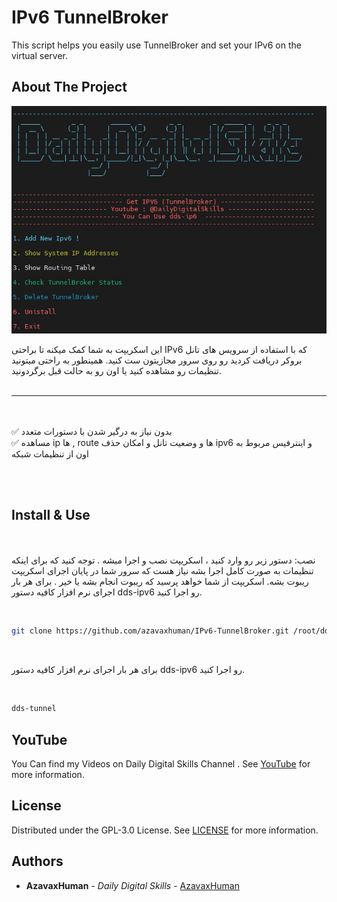 # IPv6 TunnelBroker
 This script helps you easily use TunnelBroker and set your IPv6 on the virtual server.


## About The Project
<p align="center">
  <a href="https://github.com/azavaxhuman/IPTABLE-Tunnel-multi-port">
    <img src="logo.JPG" alt="Logo"  >
  </a>
</p>

این اسکریپت به شما کمک میکنه تا براحتی IPv6 که با استفاده از سرویس های تانل بروکر دریافت کردید رو روی سرور مجازیتون ست کنید. همینطور به راحتی میتونید تنظیمات رو مشاهده کنید یا اون رو به حالت قبل برگردونید. <br>
<br>
________________________________
<br><br>
✅ بدون نیاز به درگیر شدن با دستورات متعدد <br>
✅ مساهده ip ها , route ها و وضعیت تانل و امکان حذف ipv6 و اینترفیس مربوط به اون از تنظیمات شبکه <br>


<br>

<br>

## Install & Use



<br><br>
نصب: دستور زیر رو وارد کنید ،  اسکریپت نصب و اجرا میشه . توجه کنید که برای اینکه تنظیمات به صورت کامل اجرا بشه نیاز هست که سرور شما در پایان اجرای اسکریپت ریبوت بشه. اسکریپت از شما خواهد پرسید که ریبوت انجام بشه یا خیر . برای هر بار اجرای نرم افزار کافیه دستور dds-ipv6 رو اجرا کنید.
<br>

<br>


```sh
git clone https://github.com/azavaxhuman/IPv6-TunnelBroker.git /root/dds-ipv6 && chmod +x /root/dds-ipv6/install.sh && /root/ipv6/install.sh
```
<br>

 برای هر بار اجرای نرم افزار کافیه دستور dds-ipv6 رو اجرا کنید.
<br>

<br>

```sh
dds-tunnel
```

## YouTube 

You Can find my Videos on Daily Digital Skills Channel . See [YouTube](https://www.youtube.com/@Dailydigitalskills/) for more information.
## License

Distributed under the GPL-3.0 License. See [LICENSE](https://github.com/azavaxhuman/MarzbanInboundGenerator/blob/main/LICENSE.md) for more information.

## Authors

* **AzavaxHuman** - *Daily Digital Skills* - [AzavaxHuman](https://github.com/azavaxhuman) 

